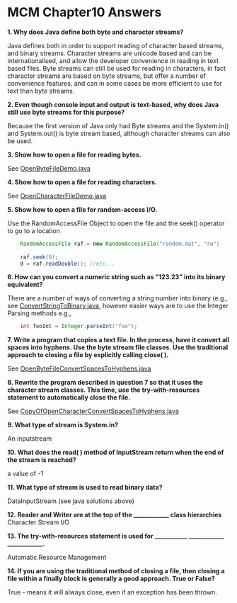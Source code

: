 # MCM Chapter10 Answers

**1. Why does Java define both byte and character streams?**

Java defines both in order to support reading of character based streams, and binary streams. Character streams are unicode based and can be internationalised, and allow the developer convenience in reading in text based files. Byte streams can still be used for reading in characters, in fact character streams are based on byte streams, but offer a number of convenience features, and can in some cases be more efficient to use for text than byte streams.

**2. Even though console input and output is text-based, why does Java still use byte streams for
this purpose?**

Because the first version of Java only had Byte streams and the System.in() and System.out() is byte stream based, although character streams can also be used.

**3. Show how to open a file for reading bytes.**

See [OpenByteFileDemo.java](io/OpenByteFileDemo.java)

**4. Show how to open a file for reading characters.**

See [OpenCharacterFileDemo.java](io/OpenCharacterFileDemo.java)

**5. Show how to open a file for random-access I/O.**

Use the RandomAccessFile Object to open the file and the seek() operator to go to a location


```java
 	RandomAccessFile raf = new RandomAccessFile("random.dat", "rw")
 
 	raf.seek(0);
	d = raf.readDouble(); //etc...
```

**6. How can you convert a numeric string such as "123.23" into its binary equivalent?**

There are a number of ways of converting a string number into binary (e.g., see [ConvertStringToBinary.java](io/ConvertStringToBinary.java), however easier ways are to use the Integer Parsing methods e.g.,

```java
	int fooInt = Integer.parseInt("foo");
```

**7. Write a program that copies a text file. In the process, have it convert all spaces into hyphens. Use the byte stream file classes. Use the traditional approach to closing a file by explicitly calling close( ).**

See [OpenByteFileConvertSpacesToHyphens.java](io/OpenByteFileConvertSpacesToHyphens.java)

**8. Rewrite the program described in question 7 so that it uses the character stream classes. This time, use the try-with-resources statement to automatically close the file.**

See [CopyOfOpenCharacterConvertSpacesToHyphens.java](io/CopyOfOpenCharacterConvertSpacesToHyphens.java)

**9. What type of stream is System.in?**

An inputstream

**10. What does the read( ) method of InputStream return when the end of the stream is
reached?**

a value of -1

**11. What type of stream is used to read binary data?**

DataInputStream (see java solutions above)

**12. Reader and Writer are at the top of the ____________ class hierarchies**
Character Stream I/O

**13. The try-with-resources statement is used for ___________ ____________ ____________.**

Automatic Resource Management

**14. If you are using the traditional method of closing a file, then closing a file within a finally block is generally a good approach. True or False?**

True - means it will always close, even if an exception has been thrown.